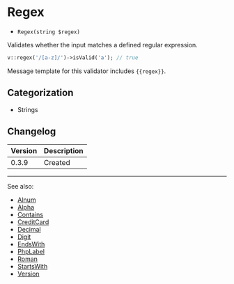 # Regex

- `Regex(string $regex)`

Validates whether the input matches a defined regular expression.

```php
v::regex('/[a-z]/')->isValid('a'); // true
```

Message template for this validator includes `{{regex}}`.

## Categorization

- Strings

## Changelog

Version | Description
--------|-------------
  0.3.9 | Created

***
See also:

- [Alnum](Alnum.md)
- [Alpha](Alpha.md)
- [Contains](Contains.md)
- [CreditCard](CreditCard.md)
- [Decimal](Decimal.md)
- [Digit](Digit.md)
- [EndsWith](EndsWith.md)
- [PhpLabel](PhpLabel.md)
- [Roman](Roman.md)
- [StartsWith](StartsWith.md)
- [Version](Version.md)
